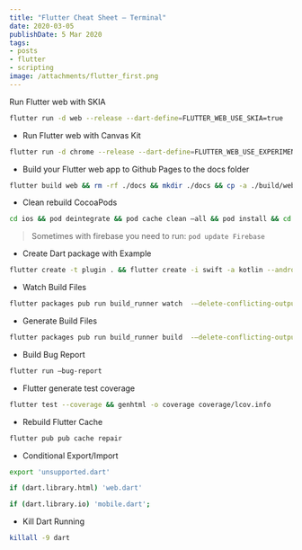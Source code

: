 ```yaml
---
title: "Flutter Cheat Sheet — Terminal"
date: 2020-03-05
publishDate: 5 Mar 2020
tags:
- posts
- flutter
- scripting
image: /attachments/flutter_first.png
---
```


Run Flutter web with SKIA

```bash
flutter run -d web --release --dart-define=FLUTTER_WEB_USE_SKIA=true
```

* Run Flutter web with Canvas Kit

```bash
flutter run -d chrome --release --dart-define=FLUTTER_WEB_USE_EXPERIMENTAL_CANVAS_TEXT=true
```

* Build your Flutter web app to Github Pages to the docs folder

```bash
flutter build web && rm -rf ./docs && mkdir ./docs && cp -a ./build/web/. ./docs/
```

* Clean rebuild CocoaPods

```bash
cd ios && pod deintegrate && pod cache clean —all && pod install && cd ..
```

> Sometimes with firebase you need to run: `pod update Firebase`

* Create Dart package with Example

```bash
flutter create -t plugin . && flutter create -i swift -a kotlin --androidx example
```

* Watch Build Files

```bash
flutter packages pub run build_runner watch  -—delete-conflicting-outputs
```

* Generate Build Files

```bash
flutter packages pub run build_runner build  -—delete-conflicting-outputs
```

* Build Bug Report

```bash
flutter run —bug-report
```

* Flutter generate test coverage

```bash
flutter test --coverage && genhtml -o coverage coverage/lcov.info
```

* Rebuild Flutter Cache

```bash
flutter pub pub cache repair
```

* Conditional Export/Import

```bash
export 'unsupported.dart'

if (dart.library.html) 'web.dart'

if (dart.library.io) 'mobile.dart';
```

* Kill Dart Running

```bash
killall -9 dart
```
